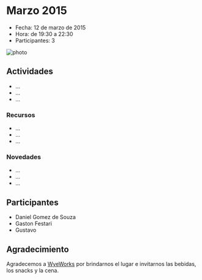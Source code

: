 # Marzo 2015

* Fecha: 12 de marzo de 2015
* Hora: de 19:30 a 22:30
* Participantes: 3

![photo](./photo.jpg)

## Actividades

* ...
* ...
* ...

### Recursos

* ...
* ...
* ...

### Novedades

* ...
* ...
* ...

## Participantes

* Daniel Gomez de Souza
* Gaston Festari
* Gustavo

## Agradecimiento

Agradecemos a [WyeWorks](http://example.com/) por brindarnos el lugar e invitarnos las bebidas, los snacks y la cena.
